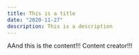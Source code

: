 ```yaml
---
title: This is a title
date: "2020-11-27"
description: This is a description
---
```


AAnd this is the content!!! Content creator!!!